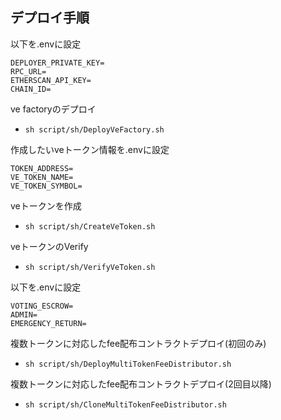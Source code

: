 
## デプロイ手順

以下を.envに設定
```
DEPLOYER_PRIVATE_KEY=
RPC_URL=
ETHERSCAN_API_KEY=
CHAIN_ID=
```

ve factoryのデプロイ
- `sh script/sh/DeployVeFactory.sh`

作成したいveトークン情報を.envに設定
```
TOKEN_ADDRESS=
VE_TOKEN_NAME=
VE_TOKEN_SYMBOL=
```

veトークンを作成
- `sh script/sh/CreateVeToken.sh`

veトークンのVerify
- `sh script/sh/VerifyVeToken.sh`

以下を.envに設定
```
VOTING_ESCROW=
ADMIN=
EMERGENCY_RETURN=
```

複数トークンに対応したfee配布コントラクトデプロイ(初回のみ)
- `sh script/sh/DeployMultiTokenFeeDistributor.sh`

複数トークンに対応したfee配布コントラクトデプロイ(2回目以降)
- `sh script/sh/CloneMultiTokenFeeDistributor.sh`
